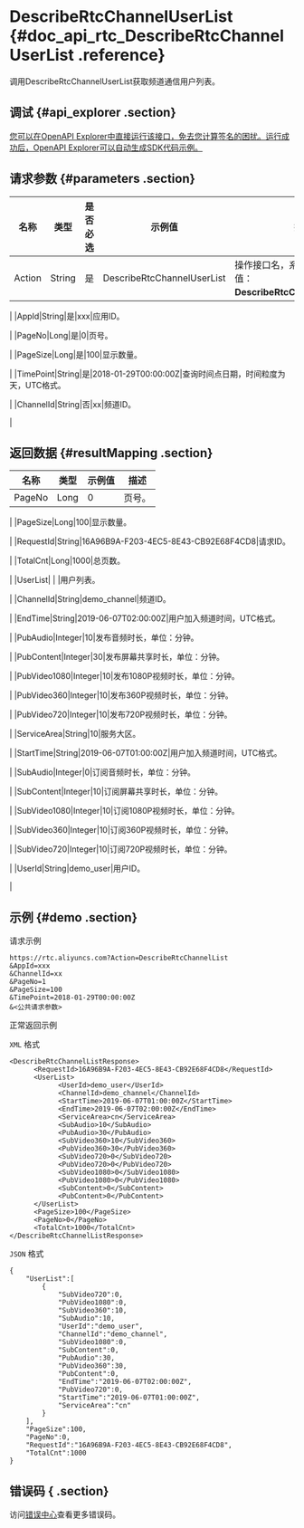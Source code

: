 # DescribeRtcChannelUserList {#doc_api_rtc_DescribeRtcChannelUserList .reference}

调用DescribeRtcChannelUserList获取频道通信用户列表。

## 调试 {#api_explorer .section}

[您可以在OpenAPI Explorer中直接运行该接口，免去您计算签名的困扰。运行成功后，OpenAPI Explorer可以自动生成SDK代码示例。](https://api.aliyun.com/#product=rtc&api=DescribeRtcChannelUserList&type=RPC&version=2018-01-11)

## 请求参数 {#parameters .section}

|名称|类型|是否必选|示例值|描述|
|--|--|----|---|--|
|Action|String|是|DescribeRtcChannelUserList|操作接口名，系统规定参数，取值：**DescribeRtcChannelUserList**。

 |
|AppId|String|是|xxx|应用ID。

 |
|PageNo|Long|是|0|页号。

 |
|PageSize|Long|是|100|显示数量。

 |
|TimePoint|String|是|2018-01-29T00:00:00Z|查询时间点日期，时间粒度为天，UTC格式。

 |
|ChannelId|String|否|xx|频道ID。

 |

## 返回数据 {#resultMapping .section}

|名称|类型|示例值|描述|
|--|--|---|--|
|PageNo|Long|0|页号。

 |
|PageSize|Long|100|显示数量。

 |
|RequestId|String|16A96B9A-F203-4EC5-8E43-CB92E68F4CD8|请求ID。

 |
|TotalCnt|Long|1000|总页数。

 |
|UserList| | |用户列表。

 |
|ChannelId|String|demo\_channel|频道ID。

 |
|EndTime|String|2019-06-07T02:00:00Z|用户加入频道时间，UTC格式。

 |
|PubAudio|Integer|10|发布音频时长，单位：分钟。

 |
|PubContent|Integer|30|发布屏幕共享时长，单位：分钟。

 |
|PubVideo1080|Integer|10|发布1080P视频时长，单位：分钟。

 |
|PubVideo360|Integer|10|发布360P视频时长，单位：分钟。

 |
|PubVideo720|Integer|10|发布720P视频时长，单位：分钟。

 |
|ServiceArea|String|10|服务大区。

 |
|StartTime|String|2019-06-07T01:00:00Z|用户加入频道时间，UTC格式。

 |
|SubAudio|Integer|0|订阅音频时长，单位：分钟。

 |
|SubContent|Integer|10|订阅屏幕共享时长，单位：分钟。

 |
|SubVideo1080|Integer|10|订阅1080P视频时长，单位：分钟。

 |
|SubVideo360|Integer|10|订阅360P视频时长，单位：分钟。

 |
|SubVideo720|Integer|10|订阅720P视频时长，单位：分钟。

 |
|UserId|String|demo\_user|用户ID。

 |

## 示例 {#demo .section}

请求示例

``` {#request_demo}
https://rtc.aliyuncs.com?Action=DescribeRtcChannelList
&AppId=xxx
&ChannelId=xx
&PageNo=1
&PageSize=100
&TimePoint=2018-01-29T00:00:00Z
&<公共请求参数>
```

正常返回示例

`XML` 格式

``` {#xml_return_success_demo}
<DescribeRtcChannelListResponse>
	  <RequestId>16A96B9A-F203-4EC5-8E43-CB92E68F4CD8</RequestId>
	  <UserList>
		    <UserId>demo_user</UserId>
		    <ChannelId>demo_channel</ChannelId>
		    <StartTime>2019-06-07T01:00:00Z</StartTime>
		    <EndTime>2019-06-07T02:00:00Z</EndTime>
		    <ServiceArea>cn</ServiceArea>
		    <SubAudio>10</SubAudio>
		    <PubAudio>30</PubAudio>
		    <SubVideo360>10</SubVideo360>
		    <PubVideo360>30</PubVideo360>
		    <SubVideo720>0</SubVideo720>
		    <PubVideo720>0</PubVideo720>
		    <SubVideo1080>0</SubVideo1080>
		    <PubVideo1080>0</PubVideo1080>
		    <SubContent>0</SubContent>
		    <PubContent>0</PubContent>
	  </UserList>
	  <PageSize>100</PageSize>
	  <PageNo>0</PageNo>
	  <TotalCnt>1000</TotalCnt>
</DescribeRtcChannelListResponse>
```

`JSON` 格式

``` {#json_return_success_demo}
{
	"UserList":[
		{
			"SubVideo720":0,
			"PubVideo1080":0,
			"SubVideo360":10,
			"SubAudio":10,
			"UserId":"demo_user",
			"ChannelId":"demo_channel",
			"SubVideo1080":0,
			"SubContent":0,
			"PubAudio":30,
			"PubVideo360":30,
			"PubContent":0,
			"EndTime":"2019-06-07T02:00:00Z",
			"PubVideo720":0,
			"StartTime":"2019-06-07T01:00:00Z",
			"ServiceArea":"cn"
		}
	],
	"PageSize":100,
	"PageNo":0,
	"RequestId":"16A96B9A-F203-4EC5-8E43-CB92E68F4CD8",
	"TotalCnt":1000
}
```

## 错误码 { .section}

访问[错误中心](https://error-center.aliyun.com/status/product/rtc)查看更多错误码。


